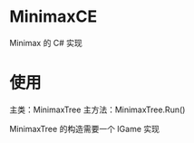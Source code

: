 # MinimaxCE

Minimax 的 C# 实现

# 使用

主类：MinimaxTree
主方法：MinimaxTree.Run()

MinimaxTree 的构造需要一个 IGame 实现
